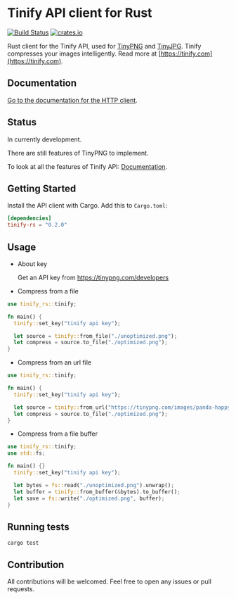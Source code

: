 # Tinify API client for Rust

[![Build Status](https://github.com/Danieroner/tinify-rs/actions/workflows/ci.yml/badge.svg)](https://github.com/Danieroner/tinify-rs/actions)
[![crates.io](https://img.shields.io/crates/v/tinify-rs.svg)](https://crates.io/crates/tinify-rs)

Rust client for the Tinify API, used for [TinyPNG](https://tinypng.com) and [TinyJPG](https://tinyjpg.com). Tinify compresses your images intelligently. Read more at [https://tinify.com](https://tinify.com).

## Documentation

[Go to the documentation for the HTTP client](https://tinypng.com/developers/reference).

## Status

In currently development.

There are still features of TinyPNG to implement.

To look at all the features of Tinify API: [Documentation](https://tinypng.com/developers/reference).

## Getting Started

Install the API client with Cargo. Add this to `Cargo.toml`:

```toml
[dependencies]
tinify-rs = "0.2.0"
```
## Usage

- About key

  Get an API key from  https://tinypng.com/developers

- Compress from a file
```rust
use tinify_rs::tinify;

fn main() {
  tinify::set_key("tinify api key");

  let source = tinify::from_file("./unoptimized.png");
  let compress = source.to_file("./optimized.png");
}
```

- Compress from an url file
```rust
use tinify_rs::tinify;

fn main() {
  tinify::set_key("tinify api key");

  let source = tinify::from_url("https://tinypng.com/images/panda-happy.png");
  let compress = source.to_file("./optimized.png");
}
```

- Compress from a file buffer
```rust
use tinify_rs::tinify;
use std::fs;

fn main() {}
  tinify::set_key("tinify api key");

  let bytes = fs::read("./unoptimized.png").unwrap();
  let buffer = tinify::from_buffer(&bytes).to_buffer();
  let save = fs::write("./optimized.png", buffer);
}
```

## Running tests

```
cargo test
```

## Contribution

All contributions will be welcomed. Feel free to open any issues or pull requests.